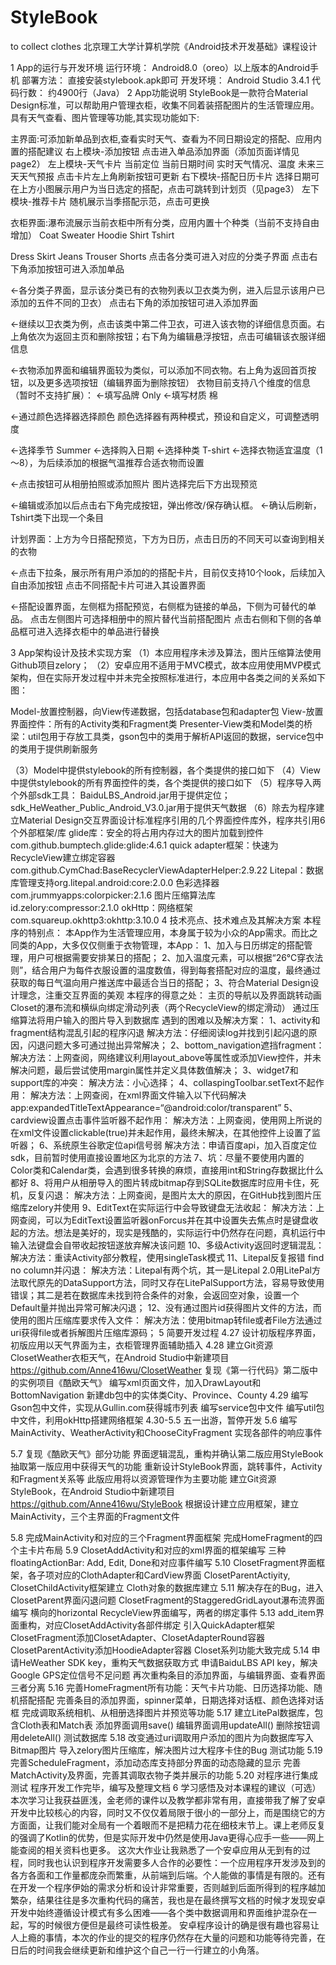 # StyleBook
to collect clothes
北京理工大学计算机学院《Android技术开发基础》课程设计

1 App的运行与开发环境
运行环境： Android8.0（oreo）以上版本的Android手机
部署方法： 直接安装stylebook.apk即可
开发环境： Android Studio 3.4.1
代码行数： 约4900行（Java）
2 App功能说明
	StyleBook是一款符合Material Design标准，可以帮助用户管理衣柜，收集不同着装搭配图片的生活管理应用。具有天气查看、图片管理等功能,其实现功能如下:

主界面:可添加新单品到衣柜,查看实时天气、查看为不同日期设定的搭配、应用内置的搭配建议
右上模块-添加按钮
点击进入单品添加界面（添加页面详情见page2）
左上模块-天气卡片
当前定位
当前日期时间
实时天气情况、温度
未来三天天气预报
点击卡片左上角刷新按钮可更新
右下模块-搭配日历卡片
选择日期可在上方小图展示用户为当日选定的搭配，点击可跳转到计划页（见page3）
左下模块-推荐卡片
   随机展示当季搭配示范，点击可更换


衣柜界面:瀑布流展示当前衣柜中所有分类，应用内置十个种类（当前不支持自由增加）
Coat
Sweater
Hoodie
Shirt
Tshirt

Dress
Skirt
Jeans
Trouser
Shorts
点击各分类可进入对应的分类子界面
点击右下角添加按钮可进入添加单品



←各分类子界面，显示该分类已有的衣物列表以卫衣类为例，进入后显示该用户已添加的五件不同的卫衣）
点击右下角的添加按钮可进入添加界面

←继续以卫衣类为例，点击该类中第二件卫衣，可进入该衣物的详细信息页面。右上角依次为返回主页和删除按钮；右下角为编辑悬浮按钮，点击可编辑该衣服详细信息





←衣物添加界面和编辑界面较为类似，可以添加不同衣物。右上角为返回首页按钮，以及更多选项按钮（编辑界面为删除按钮）
衣物目前支持八个维度的信息（暂时不支持扩展）：
←填写品牌 Only
←填写材质 棉





←通过颜色选择器选择颜色
颜色选择器有两种模式，预设和自定义，可调整透明度











←选择季节 Summer
←选择购入日期 
←选择种类 T-shirt
←选择衣物适宜温度（1～8），为后续添加的根据气温推荐合适衣物而设置




←点击按钮可从相册拍照或添加照片
   图片选择完后下方出现预览















←编辑或添加以后点击右下角完成按钮，弹出修改/保存确认框。
←确认后刷新，Tshirt类下出现一个条目











计划界面：上方为今日搭配预览，下方为日历，点击日历的不同天可以查询到相关的衣物

←点击下拉条，展示所有用户添加的的搭配卡片，目前仅支持10个look，后续加入自由添加按钮
点击不同搭配卡片可进入其设置界面







←搭配设置界面，左侧框为搭配预览，右侧框为链接的单品，下侧为可替代的单品。
点击左侧图片可选择相册中的照片替代当前搭配图片
点击右侧和下侧的各单品框可进入选择衣柜中的单品进行替换




3 App架构设计及技术实现方案
（1）本应用程序未涉及算法，图片压缩算法使用Github项目zelory；
（2）安卓应用不适用于MVC模式，故本应用使用MVP模式架构，但在实际开发过程中并未完全按照标准进行，本应用中各类之间的关系如下图：

Model-放置控制器，向View传递数据，包括database包和adapter包
View-放置界面控件：所有的Activity类和Fragment类
Presenter-View类和Model类的桥梁：util包用于存放工具类，gson包中的类用于解析API返回的数据，service包中的类用于提供刷新服务







（3）Model中提供stylebook的所有控制器，各个类提供的接口如下
（4）View中提供stylebook的所有界面控件的类，各个类提供的接口如下
（5）程序导入两个外部sdk工具：
BaiduLBS_Android.jar用于提供定位；
sdk_HeWeather_Public_Android_V3.0.jar用于提供天气数据
（6）除去为程序建立Material Design交互界面设计标准程序引用的几个界面控件库外，程序共引用6个外部框架/库
glide库：安全的将占用内存过大的图片加载到控件
com.github.bumptech.glide:glide:4.6.1
quick adapter框架：快速为RecycleView建立绑定容器
com.github.CymChad:BaseRecyclerViewAdapterHelper:2.9.22 
Litepal：数据库管理支持org.litepal.android:core:2.0.0
色彩选择器 com.jrummyapps:colorpicker:2.1.6
图片压缩算法库  id.zelory:compressor:2.1.0
okHttp：网络框架com.squareup.okhttp3:okhttp:3.10.0
4 技术亮点、技术难点及其解决方案
本程序的特别点：
本App作为生活管理应用，本身属于较为小众的App需求。而比之同类的App，大多仅仅侧重于衣物管理，本App：
1、加入与日历绑定的搭配管理，用户可根据需要安排某日的搭配；
2、加入温度元素，可以根据“26℃穿衣法则”，结合用户为每件衣服设置的温度数值，得到每套搭配对应的温度，最终通过获取的每日气温向用户推送库中最适合当日的搭配；
3、符合Material Design设计理念，注重交互界面的美观
本程序的得意之处：
主页的导航以及界面跳转动画
Closet的瀑布流和横纵向绑定滑动列表（两个RecycleView的绑定滑动）
通过压缩算法将用户输入的图片导入到数据库
遇到的困难以及解决方案：
1、activity和fragment结构混乱引起的程序闪退
解决方法：仔细阅读log并找到引起闪退的原因，闪退问题大多可通过抛出异常解决；
2、bottom_navigation遮挡fragment：
解决方法：上网查阅，网络建议利用layout_above等属性或添加View控件，并未解决问题，最后尝试使用margin属性并定义具体数值解决；
3、widget7和support库的冲突：
解决方法：小心选择；
4、collaspingToolbar.setText不起作用：
解决方法：上网查阅，在xml界面文件输入以下代码解决
app:expandedTitleTextAppearance=“@android:color/transparent”
5、cardview设置点击事件监听器不起作用：
解决方法：上网查阅，使用网上所说的在xml文件设置clickable(true)并未起作用，最终未解决，在其他控件上设置了监听器；
6、系统原生谷歌定位api信号弱
解决方法：申请百度api，加入百度定位sdk，目前暂时使用直接设置地区为北京的方法
7、坑：尽量不要使用内置的Color类和Calendar类，会遇到很多转换的麻烦，直接用int和String存数据比什么都好
8、将用户从相册导入的图片转成bitmap存到SQLite数据库时应用卡住，死机，反复闪退：
解决方法：上网查阅，是图片太大的原因，在GitHub找到图片压缩库zelory并使用
9、EditText在实际运行中会导致键盘无法收起：
解决方法：上网查阅，可以为EditText设置监听器onForcus并在其中设置失去焦点时是键盘收起的方法。想法是美好的，现实是残酷的，实际运行中仍然存在问题，真机运行中输入法键盘会自带收起按钮遂放弃解决该问题
10、多级Activity返回时逻辑混乱：
解决方法：重读Activity部分教程，使用singleTask模式
11、Litepal反复报错 find no column并闪退：
解决方法：Litepal有两个坑，其一是Litepal 2.0用LitePal方法取代原先的DataSupport方法，同时又存在LitePalSupport方法，容易导致使用错误；其二是若在数据库未找到符合条件的对象，会返回空对象，设置一个Default量并抛出异常可解决闪退；
12、没有通过图片id获得图片文件的方法，而使用的图片压缩库要求传入文件：
解决方法：使用bitmap转file或者File方法通过uri获得file或者拆解图片压缩库源码；
5 简要开发过程
4.27	设计初版程序界面，初版应用以天气界面为主，衣柜管理界面辅助插入
4.28	建立Git资源ClosetWeather衣柜天气，在Android Studio中新建项目
	https://github.com/Anne416wu/ClosetWeather
	复现《第一行代码》第二版中的实例项目《酷欧天气》
	编写xml页面文件，加入DrawLayout和BottomNavigation
	新建db包中的实体类City、Province、County
4.29	编写Gson包中文件，实现从Gullin.com获得城市列表
	编写service包中文件
	编写util包中文件，利用okHttp搭建网络框架
4.30-5.5 五一出游，暂停开发
5.6	编写MainActivity、WeatherActivity和ChooseCityFragment
	实现各部件的响应事件

5.7	复现《酷欧天气》部分功能
	界面逻辑混乱，重构并确认第二版应用StyleBook
	抽取第一版应用中获得天气的功能
	重新设计StyleBook界面，跳转事件，Activity和Fragment关系等
	此版应用将以资源管理作为主要功能
	建立Git资源StyleBook，在Android Studio中新建项目
	https://github.com/Anne416wu/StyleBook
	根据设计建立应用框架，建立MainActivity，三个主界面的Fragment文件



5.8	完成MainActivity和对应的三个Fragment界面框架
	完成HomeFragment的四个主卡片布局
5.9	ClosetAddActivity和对应的xml界面的框架编写
	三种floatingActionBar: Add, Edit, Done和对应事件编写
5.10	ClosetFragment界面框架，各子项对应的ClothAdapter和CardView界面
	ClosetParentActiyity, ClosetChildActivity框架建立
	Cloth对象的数据库建立
5.11	解决存在的Bug，进入ClosetParent界面闪退问题
	ClosetFragment的StaggeredGridLayout瀑布流界面编写
	横向的horizontal RecycleView界面编写，两者的绑定事件
5.13	add_item界面重构，对应ClosetAddActivity各部件绑定
	引入QuickAdapter框架
	ClosetFragment添加ClosetAdapter、ClosetAdapterRound容器
	ClosetParentActivity添加HoodieAdapter容器
	Closet系列功能大致完成
5.14	申请HeWeather SDK key，重构天气数据获取方式
	申请BaiduLBS API key，解决Google GPS定位信号不足问题
	再次重构条目的添加界面，与编辑界面、查看界面三者分离
5.16	完善HomeFragment所有功能：天气卡片功能、日历选择功能、随机搭配搭配
	完善条目的添加界面，spinner菜单，日期选择对话框、颜色选择对话框
	完成调取系统相机、从相册选择图片并预览等功能
5.17	建立LitePal数据库，包含Cloth表和Match表
	添加界面调用save() 编辑界面调用updateAll() 删除按钮调用deleteAll()
	测试数据库
5.18	改变通过uri调取用户添加的图片为向数据库写入Bitmap图片
	导入zelory图片压缩库，解决图片过大程序卡住的Bug
	测试功能
5.19	完善ScheduleFragment，添加动态库支持部分界面的动态隐藏的显示
	完善MatchActivity及界面，完善其调取衣物子类并展示的功能
5.20	对程序进行集成测试
	程序开发工作完毕，编写及整理文档
6 学习感悟及对本课程的建议（可选）
	本次学习让我获益匪浅，金老师的课件以及教学都非常有用，直接带我了解了安卓开发中比较核心的内容，同时又不仅仅着局限于很小的一部分上，而是围绕它的方方面面，让我们能对全局有一个着眼而不是把精力花在细枝末节上。课上老师反复的强调了Kotlin的优势，但是实际开发中仍然是使用Java更得心应手一些——网上能查阅的相关资料也更多。
	这次大作业让我熟悉了一个安卓应用从无到有的过程，同时我也认识到程序开发需要多人合作的必要性：一个应用程序开发涉及到的各方各面和工作量都庞杂而繁重，从前端到后端。个人能做的事情是有限的。还有在开发一个程序伊始的需求分析和设计非常重要，否则越到后面所得到的程序越加繁杂，结果往往是多次重构代码的痛苦，我也是在最终撰写文档的时候才发现安卓开发中始终遵循设计模式有多么困难——各个类中数据调用和界面维护混杂在一起，写的时候很方便但是最终可读性极差。
	安卓程序设计的确是很有趣也容易让人上瘾的事情，本次的作业的提交的程序仍然存在大量的问题和功能等待完善，在日后的时间我会继续更新和维护这个自己一行一行建立的小角落。

